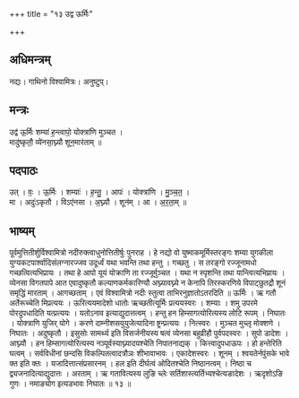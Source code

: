 +++
title = "१३ उद्व ऊर्मिः"

+++
## अधिमन्त्रम्
नद्यः। गाथिनो विश्वामित्रः। अनुष्टुप्।

## मन्त्रः
उद्व॑ ऊ॒र्मिः शम्या॑ ह॒न्त्वापो॒ योक्त्रा॑णि मुञ्चत ।  
मादु॑ष्कृतौ॒ व्ये॑नसा॒घ्न्यौ शून॒मार॑ताम् ॥

## पदपाठः
उत् । वः॒ । ऊ॒र्मिः । शम्याः॑ । ह॒न्तु॒ । आपः॑ । योक्त्रा॑णि । मु॒ञ्च॒त॒ ।  
मा । अदुः॑ऽकृतौ । विऽए॑नसा । अ॒घ्न्यौ । शून॑म् । आ । अ॒र॒ता॒म् ॥

## भाष्यम्
पूर्वमुत्तितीर्शुर्विश्वामित्रो नदीरुक्त्वाधुनोत्तितीर्षुः पुनराह । हे नद्यो वो युष्माकमूर्मिस्तरङ्गः शम्या युगकीला युग्यकटपार्श्वादिसंलग्नारज्जव उदूर्ध्वं यथा भवन्ति तथा हन्तु । गच्छतु । स तरङ्गो रज्जूनामधो गच्छत्वित्यभिप्रायः । तथा हे आपो यूयं योक्राणि ता रज्जूर्मुञ्चत । यथा न स्पृशन्ति तथा यान्त्वित्यभिप्रायः । व्येनसा विगतपापे आत एवादुष्कृतौ कल्याणकर्मकारिण्यौ अघ्न्यावघ्न्ये न केनापि तिरस्करणिये विपाट्छुतद्रौ शूनं समृद्धिं मारताम् । आगच्छताम् । एवं विश्वामित्रो नदीः स्तुत्वा ताभिरनुज्ञातोऽतरदिति ॥ ऊर्मिः । ऋ गतौ अर्तेरूच्चेति मिप्रत्ययः । ऊरित्ययमादेशो धातोः ऋच्छतीत्यूर्मिः प्रत्ययस्वरः । शम्याः । शमु उपरमे पोरदुपधादिति यत्प्रत्ययः । यतोऽनाव इत्याद्युदात्तत्वम् । हन्तु हन हिम्सागत्योरित्यस्य लोटि रूपम् । निघातः । योक्त्राणि युजिर् योगे । करणे दाम्नीशसयुयुजेत्यादिना ष्ट्रन्प्रत्ययः । नित्स्वरः । मुञ्चत मुच्लृ मोक्शणे । निघातः । अदुष्कृतौ । इसुसोः सामर्थ्य इति विसर्जनीयस्य षत्वं व्येनसा बहुव्रीहौ पुर्वपदस्वरः । सुपो डादेशः । आघ्न्यौ । हन हिम्सागत्योरित्यस्य नञ्पूर्वस्याघ्न्यादयश्चेति निपातनाद्यक् । कित्त्वादुपधाऊपः । हो हन्तेरिति घत्वम् । सर्वविधीनां छन्दसि विकल्पितत्वादत्रौञः शीभावाभावः । एकादेशस्वरः । शूनम् । श्वयतेर्नपुंसके भावे क्त इति क्तः । यजादित्तात्संप्रसारनम् । हल इति दीर्घत्वं ओदितश्चेति निष्ठानत्वम् । निष्ठा च द्व्यजनादित्याद्युदात्तः । अरताम् । ऋ गतावित्यस्य लुङि च्लेः सर्तिशास्त्यर्तिभ्यश्चेत्यङादेशः । ऋदृशोऽङि गुणः । नमाङ्योग इत्यडभावः निघातः ॥ १३ ॥